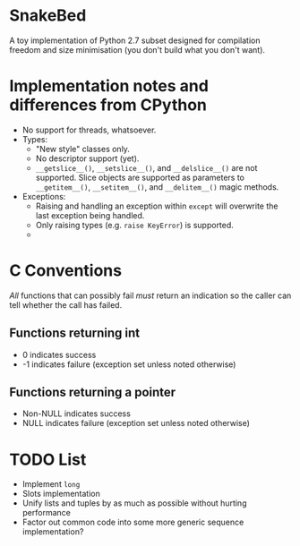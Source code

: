 # SnakeBed

A toy implementation of Python 2.7 subset designed for compilation freedom and size minimisation (you don't build what you don't want).

# Implementation notes and differences from CPython

* No support for threads, whatsoever.
* Types:
  * "New style" classes only.
  * No descriptor support (yet).
  * `__getslice__()`, `__setslice__()`, and `__delslice__()` are not supported. Slice objects are supported as parameters to `__getitem__()`, `__setitem__()`, and `__delitem__()` magic methods.
* Exceptions:
  * Raising and handling an exception within `except` will overwrite the last exception being handled.
  * Only raising types (e.g. `raise KeyError`) is supported.
  * 

# C Conventions

*All* functions that can possibly fail *must* return an indication so the caller can tell whether the call has failed.

## Functions returning int

* 0 indicates success
* -1 indicates failure (exception set unless noted otherwise)

## Functions returning a pointer

* Non-NULL indicates success
* NULL indicates failure (exception set unless noted otherwise)

# TODO List

* Implement `long`
* Slots implementation
* Unify lists and tuples by as much as possible without hurting performance
* Factor out common code into some more generic sequence implementation?

